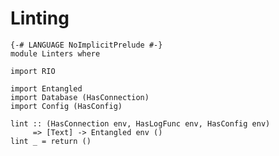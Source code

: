# Linting

``` {.haskell file=src/Linters.hs}
{-# LANGUAGE NoImplicitPrelude #-}
module Linters where

import RIO

import Entangled
import Database (HasConnection)
import Config (HasConfig)

lint :: (HasConnection env, HasLogFunc env, HasConfig env)
     => [Text] -> Entangled env ()
lint _ = return ()
```
